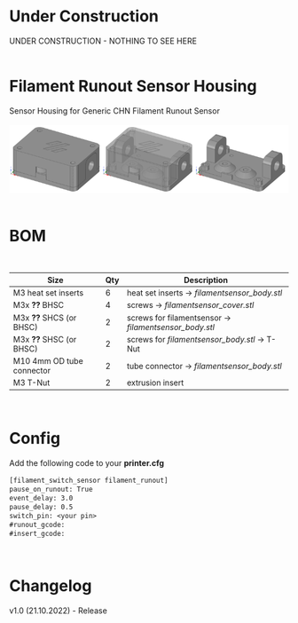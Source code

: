 # Under Construction
UNDER CONSTRUCTION - NOTHING TO SEE HERE<br>
<br>


# Filament Runout Sensor Housing
Sensor Housing for Generic CHN Filament Runout Sensor<br>
<br>
![FS_Case_Drawing](Images/FS_Case_Drawing.png)<br>
<br>


# BOM
<br>

|Size|Qty|Description|
|---|---|---|
|M3 heat set inserts|6|heat set inserts -> *filamentsensor_body.stl*|
|M3x **??** BHSC|4|screws -> *filamentsensor_cover.stl*|
|M3x **??** SHCS (or BHSC)|2|screws for filamentsensor -> *filamentsensor_body.stl*|
|M3x **??** SHSC (or BHSC)|2|screws for *filamentsensor_body.stl* -> T-Nut|
|M10 4mm OD tube connector|2|tube connector -> *filamentsensor_body.stl*|
|M3 T-Nut|2|extrusion insert|

<br>

# Config
Add the following code to your **printer.cfg**<br>
```
[filament_switch_sensor filament_runout]
pause_on_runout: True
event_delay: 3.0
pause_delay: 0.5
switch_pin: <your pin>
#runout_gcode:
#insert_gcode:
```
<br>

# Changelog
v1.0 (21.10.2022) - Release<br>
<br>
